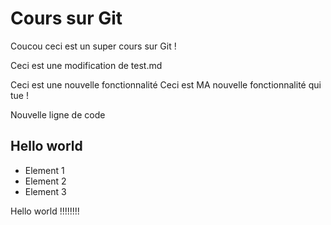 # Cours sur Git

Coucou ceci est un super cours sur Git !

Ceci est une modification de test.md

Ceci est une nouvelle fonctionnalité
Ceci est MA nouvelle fonctionnalité qui tue !

Nouvelle ligne de code

## Hello world

* Element 1
* Element 2
* Element 3

Hello world !!!!!!!!
